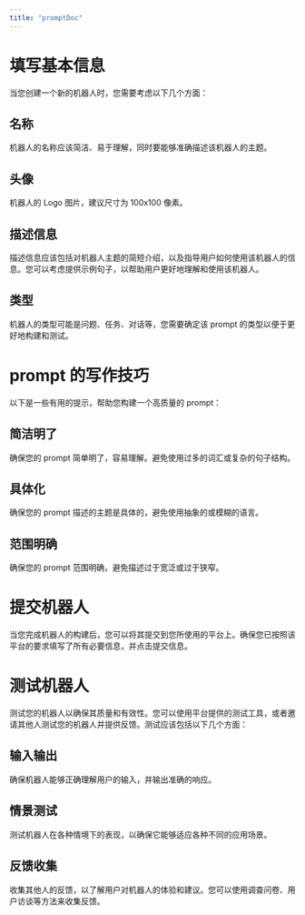 ```yaml
---
title: "promptDoc"
---
```




# 填写基本信息

当您创建一个新的机器人时，您需要考虑以下几个方面：

## 名称

机器人的名称应该简洁、易于理解，同时要能够准确描述该机器人的主题。

## 头像

机器人的 Logo 图片，建议尺寸为 100x100 像素。

## 描述信息

描述信息应该包括对机器人主题的简短介绍，以及指导用户如何使用该机器人的信息。您可以考虑提供示例句子，以帮助用户更好地理解和使用该机器人。

## 类型

机器人的类型可能是问题、任务、对话等，您需要确定该 prompt 的类型以便于更好地构建和测试。

# prompt 的写作技巧

以下是一些有用的提示，帮助您构建一个高质量的 prompt：

## 简洁明了

确保您的 prompt 简单明了，容易理解。避免使用过多的词汇或复杂的句子结构。

## 具体化

确保您的 prompt 描述的主题是具体的，避免使用抽象的或模糊的语言。

## 范围明确

确保您的 prompt 范围明确，避免描述过于宽泛或过于狭窄。

# 提交机器人

当您完成机器人的构建后，您可以将其提交到您所使用的平台上。确保您已按照该平台的要求填写了所有必要信息，并点击提交信息。

# 测试机器人

测试您的机器人以确保其质量和有效性。您可以使用平台提供的测试工具，或者邀请其他人测试您的机器人并提供反馈。测试应该包括以下几个方面：

## 输入输出

确保机器人能够正确理解用户的输入，并输出准确的响应。

## 情景测试

测试机器人在各种情境下的表现，以确保它能够适应各种不同的应用场景。

## 反馈收集

收集其他人的反馈，以了解用户对机器人的体验和建议。您可以使用调查问卷、用户访谈等方法来收集反馈。
